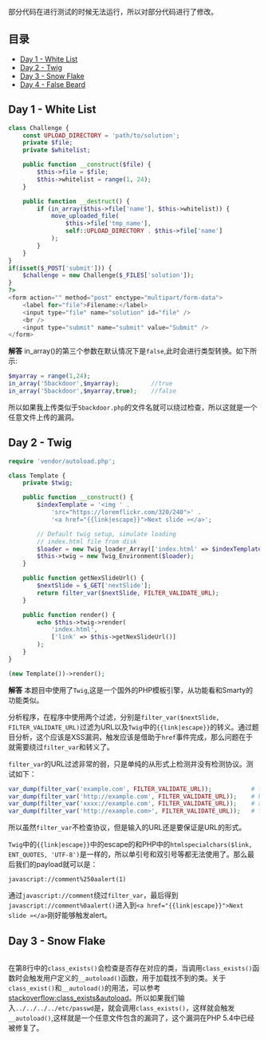部分代码在进行测试的时候无法运行，所以对部分代码进行了修改。
## 目录
- [Day 1 - White List](#day-1---white-list)
- [Day 2 - Twig](#day-2---twig)
- [Day 3 - Snow Flake](#day-3---snow-flake)
- [Day 4 - False Beard](#day-4---false-beard)

## Day 1 - White List
```PHP
class Challenge {
    const UPLOAD_DIRECTORY = 'path/to/solution';
    private $file;
    private $whitelist;

    public function __construct($file) {
        $this->file = $file;
        $this->whitelist = range(1, 24);
    }

    public function __destruct() {
        if (in_array($this->file['name'], $this->whitelist)) {
            move_uploaded_file(
                $this->file['tmp_name'],
                self::UPLOAD_DIRECTORY . $this->file['name']
            );
        }
    }
}
if(isset($_POST['submit'])) {
    $challenge = new Challenge($_FILES['solution']);
}
?>
<form action="" method="post" enctype="multipart/form-data">
    <label for="file">Filename:</label>
    <input type="file" name="solution" id="file" />
    <br />
    <input type="submit" name="submit" value="Submit" />
</form>
```
**解答**
in_array()的第三个参数在默认情况下是`false`,此时会进行类型转换。如下所示:
```PHP
$myarray = range(1,24); 
in_array('5backdoor',$myarray);         //true         
in_array('5backdoor',$myarray,true);    //false
```
所以如果我上传类似于`5backdoor.php`的文件名就可以绕过检查，所以这就是一个任意文件上传的漏洞。

## Day 2 - Twig
```PHP
require 'vendor/autoload.php';

class Template {
    private $twig;

    public function __construct() {
        $indexTemplate = '<img ' .
            'src="https://loremflickr.com/320/240">' .
            '<a href="{{link|escape}}">Next slide »</a>';

        // Default twig setup, simulate loading
        // index.html file from disk
        $loader = new Twig_loader_Array(['index.html' => $indexTemplate]);
        $this->twig = new Twig_Environment($loader);
    }

    public function getNexSlideUrl() {
        $nextSlide = $_GET['nextSlide'];
        return filter_var($nextSlide, FILTER_VALIDATE_URL);
    }

    public function render() {
        echo $this->twig->render(
            'index.html',
            ['link' => $this->getNexSlideUrl()]
        );
    }
}

(new Template())->render();
```
**解答**
本题目中使用了`Twig`,这是一个国外的PHP模板引擎，从功能看和Smarty的功能类似。

分析程序，在程序中使用两个过滤，分别是`filter_var($nextSlide, FILTER_VALIDATE_URL)`过滤为URL以及`Twig`中的`{{link|escape}}`的转义。通过题目分析，这个应该是XSS漏洞，触发应该是借助于`href`事件完成，那么问题在于就需要绕过`filter_var`和转义了。


`filter_var`的URL过滤非常的弱，只是单纯的从形式上检测并没有检测协议。测试如下：
```PHP
var_dump(filter_var('example.com', FILTER_VALIDATE_URL));           # false
var_dump(filter_var('http://example.com', FILTER_VALIDATE_URL));    # http://example.com
var_dump(filter_var('xxxx://example.com', FILTER_VALIDATE_URL));    # xxxx://example.com
var_dump(filter_var('http://example.com>', FILTER_VALIDATE_URL));   # false
```
所以虽然`filter_var`不检查协议，但是输入的URL还是要保证是URL的形式。

`Twig`中的`{{link|escape}}`中的escape的和PHP中的`htmlspecialchars($link, ENT_QUOTES, 'UTF-8')`是一样的，所以单引号和双引号等都无法使用了。那么最后我们的payload就可以是：
```
javascript://comment%250aalert(1)
```
通过`javascript://comment`绕过`filter_var`，最后得到`javascript://comment%0aalert()`进入到`<a href="{{link|escape}}">Next slide »</a>`刚好能够触发alert。

## Day 3 - Snow Flake
```PHP

```
在第8行中的`class_exists()`会检查是否存在对应的类，当调用`class_exists()`函数时会触发用户定义的`__autoload()`函数，用于加载找不到的类。关于`class_exist()`和`__autoload()`的用法，可以参考[stackoverflow:class_exists&autoload](https://stackoverflow.com/questions/3812851/there-is-a-way-to-use-class-exists-and-autoload-without-crash-the-script)。所以如果我们输入`../../../../etc/passwd`是，就会调用`class_exists()`，这样就会触发`__autoload()`,这样就是一个任意文件包含的漏洞了，这个漏洞在PHP 5.4中已经被修复了。